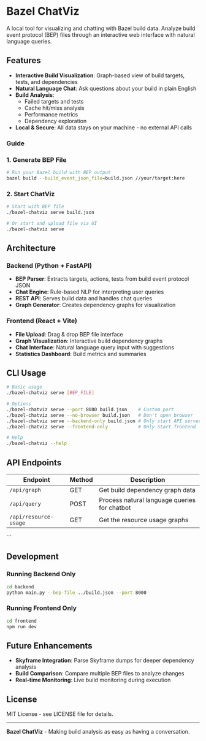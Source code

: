 # Bazel ChatViz

A local tool for visualizing and chatting with Bazel build data. Analyze build event protocol (BEP) files through an interactive web interface with natural language queries.

## Features

- **Interactive Build Visualization**: Graph-based view of build targets, tests, and dependencies
- **Natural Language Chat**: Ask questions about your build in plain English
- **Build Analysis**: 
  - Failed targets and tests
  - Cache hit/miss analysis
  - Performance metrics
  - Dependency exploration
- **Local & Secure**: All data stays on your machine - no external API calls

### Guide

### 1. Generate BEP File

```bash
# Run your Bazel build with BEP output
bazel build --build_event_json_file=build.json //your/target:here
```

### 2. Start ChatViz

```bash
# Start with BEP file
./bazel-chatviz serve build.json

# Or start and upload file via UI
./bazel-chatviz serve
```

## Architecture

### Backend (Python + FastAPI)
- **BEP Parser**: Extracts targets, actions, tests from build event protocol JSON
- **Chat Engine**: Rule-based NLP for interpreting user queries
- **REST API**: Serves build data and handles chat queries
- **Graph Generator**: Creates dependency graphs for visualization

### Frontend (React + Vite)
- **File Upload**: Drag & drop BEP file interface
- **Graph Visualization**: Interactive build dependency graphs
- **Chat Interface**: Natural language query input with suggestions
- **Statistics Dashboard**: Build metrics and summaries


## CLI Usage

```bash
# Basic usage
./bazel-chatviz serve [BEP_FILE]

# Options
./bazel-chatviz serve --port 8080 build.json    # Custom port
./bazel-chatviz serve --no-browser build.json   # Don't open browser
./bazel-chatviz serve --backend-only build.json # Only start API server
./bazel-chatviz serve --frontend-only           # Only start frontend

# Help
./bazel-chatviz --help
```

## API Endpoints

| Endpoint | Method | Description |
|----------|---------|-------------|
| `/api/graph` | GET | Get build dependency graph data |
| `/api/query` | POST | Process natural language queries for chatbot |
| `/api/resource-usage` | GET | Get the resource usage graphs |
\```

## Development

### Running Backend Only
```bash
cd backend
python main.py --bep-file ../build.json --port 8000
```

### Running Frontend Only
```bash
cd frontend
npm run dev
```


## Future Enhancements

- **Skyframe Integration**: Parse Skyframe dumps for deeper dependency analysis
- **Build Comparison**: Compare multiple BEP files to analyze changes
- **Real-time Monitoring**: Live build monitoring during execution


## License

MIT License - see LICENSE file for details.

---

**Bazel ChatViz** - Making build analysis as easy as having a conversation.
